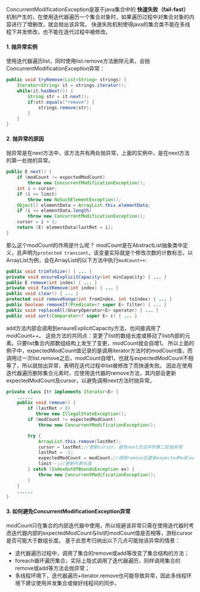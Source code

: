 ConcurrentModificationException是基于java集合中的 **快速失败（fail-fast）** 机制产生的，在使用迭代器遍历一个集合对象时，如果遍历过程中对集合对象的内容进行了增删改，就会抛出该异常。
快速失败机制使得java的集合类不能在多线程下并发修改，也不能在迭代过程中被修改。

#### 1. 抛异常实例

使用迭代器遍历list，同时使用list.remove方法删除元素，会抛ConcurrentModificationException异常：

```java
public void tryRemove(List<String> strings) {
    Iterator<String> it = strings.iterator();
    while(it.hasNext()) {
        String str = it.next();
        if(str.equals("remove") {
            strings.remove(str);
        }
    }
}
```

#### 2. 抛异常的原因

抛异常是在next方法中，该方法共有两处抛异常，上面的实例中，是在next方法的第一处抛的异常。

```java
public E next() {
    if (modCount != expectedModCount)
        throw new ConcurrentModificationException();
    int i = cursor;
    if (i >= limit)
        throw new NoSuchElementException();
    Object[] elementData = ArrayList.this.elementData;
    if (i >= elementData.length)
        throw new ConcurrentModificationException();
    cursor = i + 1;
    return (E) elementData[lastRet = i];
}
```

那么这个modCount的作用是什么呢？
modCount是在AbstractList抽象类中定义，且声明为```protected transient```，该变量实际就是个修改次数的计数标志，以ArrayList为例，会在ArrayList的以下方法中执行```modCount++```:

```java
public void trimToSize() { ... }
private void ensureExplicitCapacity(int minCapacity) { ... }
public E remove(int index) { ... }
private void fastRemove(int index) { ... }
public void clear() { ... }
protected void removeRange(int fromIndex, int toIndex) { ... }
public boolean removeIf(Predicate<? super E> filter) { ... }
public void replaceAll(UnaryOperator<E> operator) { ... }
public void sort(Comparator<? super E> c) { ... }
```

add方法内部会调用到ensureExplicitCapacity方法，也间接调用了modCount++。
这些方法的共同点：变更了list的数组长度或移动了list内部的元素。只要list集合内部数组结构上发生了变更，modCount就会自增1。
所以上面的例子中，expectedModCount值记录的是调用iterator方法时的modCount值，而调用过一次list.remove之后，modCount自增1，也就与expectedModCount不相等了，所以就抛出异常，表明在迭代过程中list被修改了而快速失败。
因此在使用迭代器遍历删除集合元素时，应使用迭代器的remove方法，其内部会更新expectedModCount及cursor，以避免调用next方法时抛异常。

```java
private class Itr implements Iterator<E> {
    ......
    public void remove() {
        if (lastRet < 0)
           throw new IllegalStateException();
        if (modCount != expectedModCount)
            throw new ConcurrentModificationException();

        try {
            ArrayList.this.remove(lastRet);
            cursor = lastRet;//更新cursor，避免next方法中的第二处抛异常
            lastRet = -1;
            expectedModCount = modCount;//调用remove后更新expectedModCount
            limit--;//更新列表长度
        } catch (IndexOutOfBoundsException ex) {
            throw new ConcurrentModificationException();
        }
    }
    ......
}
```

#### 3. 如何避免ConcurrentModificationException异常

modCount只在集合的内部迭代器中使用，所以规避该异常只需在使用迭代器时考虑迭代器内部的expectedModCount与list的modCount值是否相等，游标cursor是否可能大于数组长度。
基于此思考归纳出以下几点可能抛该异常的情景：

- 迭代器遍历过程中，调用了集合的remove或add等改变了集合结构的方法；
- foreach循环遍历集合，实际上隐式调用了迭代器遍历，同样调用集合的remove或add等方法会抛异常；
- 多线程环境下，迭代器遍历+iterator.remove也可能导致异常，因此多线程环境下建议使用并发集合或做好线程间的同步。
